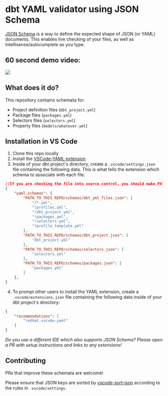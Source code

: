 # dbt YAML validator using JSON Schema

[JSON Schema](https://json-schema.org/) is a way to define the expected shape of JSON (or YAML) documents. This enables live checking of your files, as well as Intellisense/autocomplete as you type. 

## 60 second demo video:
<a href="https://www.loom.com/share/7dd4dfc67765441b80ff454942f59b63?autoplay=1"><img src="https://user-images.githubusercontent.com/7335046/185288526-7dda607f-b406-4e79-ad9f-bf96f654ead0.gif"/></a>

## What does it do?
This repository contains schemata for:
- Project definition files (`dbt_project.yml`)
- Package files (`packages.yml`)
- Selectors files (`selectors.yml`)
- Property files (`models/whatever.yml`)

## Installation in VS Code

1. Clone this repo locally
2. Install the [VSCode-YAML extension](https://marketplace.visualstudio.com/items?itemName=redhat.vscode-yaml)
3. Inside of your dbt project's directory, create a `.vscode/settings.json` file containing the following data. This is what tells the extension which schema to associate with each file. 
```json
//If you are checking the file into source control, you should make PATH_TO_THIS_REPO a relative link so that your colleagues get it too.
{    
    "yaml.schemas": {
        "PATH_TO_THIS_REPO/schemas/dbt_yml_files.json": [
            "/*.yml",
            "!profiles.yml",
            "!dbt_project.yml",
            "!packages.yml",
            "!selectors.yml",
            "!profile_template.yml"
        ],
        "PATH_TO_THIS_REPO/schemas/dbt_project.json": [
            "dbt_project.yml"
        ],
        "PATH_TO_THIS_REPO/schemas/selectors.json": [
            "selectors.yml"
        ],
        "PATH_TO_THIS_REPO/schemas/packages.json": [
            "packages.yml"
        ]
    },
}
```
4. To prompt other users to install the YAML extension, create a `.vscode/extensions.json` file containing the following data inside of your dbt project's directory:
```json
{
    "recommendations": [
        "redhat.vscode-yaml"
    ]
}
```

_Do you use a different IDE which also supports JSON Schema? Please open a PR with setup instructions and links to any extensions!_

## Contributing 
PRs that improve these schemata are welcome! 

Please ensure that JSON keys are sorted by [vscode-sort-json](https://marketplace.visualstudio.com/items?itemName=richie5um2.vscode-sort-json) according to the rules in `.vscode/settings`. 
